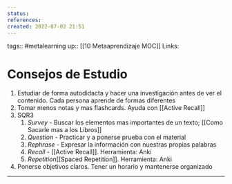 ```yaml
---
status:
references:
created: 2022-07-02 21:51
---
```

tags:: #metalearning 
up:: [[10 Metaaprendizaje MOC]]
Links: 
# Consejos de Estudio
1. Estudiar de forma autodidacta y hacer una investigación antes de ver el contenido. Cada persona aprende de formas diferentes
2. Tomar menos notas y mas flashcards. Ayuda con [[Active Recall]]
3. SQR3
	1. *Survey* - Buscar los elementos mas importantes de un texto; [[Como Sacarle mas a los Libros]]
	2. *Question* - Practicar y a ponerse prueba con el material
	3. *Rephrase* - Expresar la información con nuestras propias palabras
	4. *Recall* - [[Active Recall]]. Herramienta: Anki
	5. *Repetition*[[Spaced Repetition]]. Herramienta: Anki
4. Ponerse objetivos claros. Tener un horario y mantenerse organizado
___
